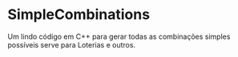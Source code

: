 # SimpleCombinations
Um lindo código em C++ para gerar todas as combinações simples possíveis serve para Loterias e outros.
